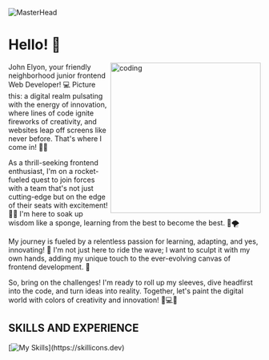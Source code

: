 ![MasterHead](https://user-images.githubusercontent.com/74038190/225813708-98b745f2-7d22-48cf-9150-083f1b00d6c9.gif)
# Hello! 👋
<img align="right" alt="coding" width="300" src="https://i.pinimg.com/originals/cf/e8/a7/cfe8a779b52ae0be9480bb06758effb2.gif">

John Elyon, your friendly neighborhood junior frontend Web Developer! 💻
Picture this: a digital realm pulsating with the energy of innovation, where lines of code ignite fireworks of creativity, and websites leap off screens like never before. That's where I come in! 🚀✨

As a thrill-seeking frontend enthusiast, I'm on a rocket-fueled quest to join forces with a team that's not just cutting-edge but on the edge of their seats with excitement! 🌟💥 I'm here to soak up wisdom like a sponge, learning from the best to become the best. 🧠🌪️

My journey is fueled by a relentless passion for learning, adapting, and yes, innovating! 🌟 I'm not just here to ride the wave; I want to sculpt it with my own hands, adding my unique touch to the ever-evolving canvas of frontend development. 🎉

So, bring on the challenges! I'm ready to roll up my sleeves, dive headfirst into the code, and turn ideas into reality. Together, let's paint the digital world with colors of creativity and innovation! 🎨💻✨

## SKILLS AND EXPERIENCE
[![My Skills](https://skillicons.dev/icons?i=html,css,git,github,js,react,stackoverflow,vscode,windows,linkedin,codepen,cpp,bootstrap,atom,gmail,)](https://skillicons.dev)



